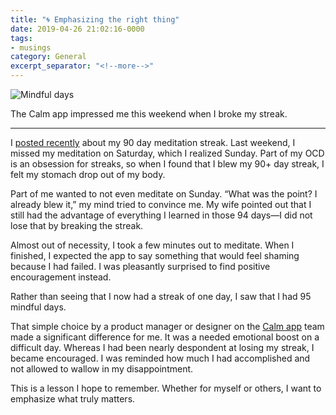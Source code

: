 ```yaml
---
title: "🌀 Emphasizing the right thing"
date: 2019-04-26 21:02:16-0000
tags:
- musings
category: General
excerpt_separator: "<!--more-->"
---
```


<img src="https://www.bennorris.blog/uploads/2019/cd385d0bc1.jpg" alt="Mindful days" />

The Calm app impressed me this weekend when I broke my streak.

<!--more-->

***

I [posted recently](https://www.bennorris.org/2019/04/16/ninety-days-of.html) about my 90 day meditation streak. Last weekend, I missed my meditation on Saturday, which I realized Sunday. Part of my OCD is an obsession for streaks, so when I found that I blew my 90+ day streak, I felt my stomach drop out of my body.

Part of me wanted to not even meditate on Sunday. “What was the point? I already blew it,” my mind tried to convince me. My wife pointed out that I still had the advantage of everything I learned in those 94 days—I did not lose that by breaking the streak.

Almost out of necessity, I took a few minutes out to meditate. When I finished, I expected the app to say something that would feel shaming because I had failed. I was pleasantly surprised to find positive encouragement instead.

Rather than seeing that I now had a streak of one day, I saw that I had 95 mindful days.

That simple choice by a product manager or designer on the [Calm app](https://www.calm.com) team made a significant difference for me. It was a needed emotional boost on a difficult day. Whereas I had been nearly despondent at losing my streak, I became encouraged. I was reminded how much I had accomplished and not allowed to wallow in my disappointment.

This is a lesson I hope to remember. Whether for myself or others, I want to emphasize what truly matters.